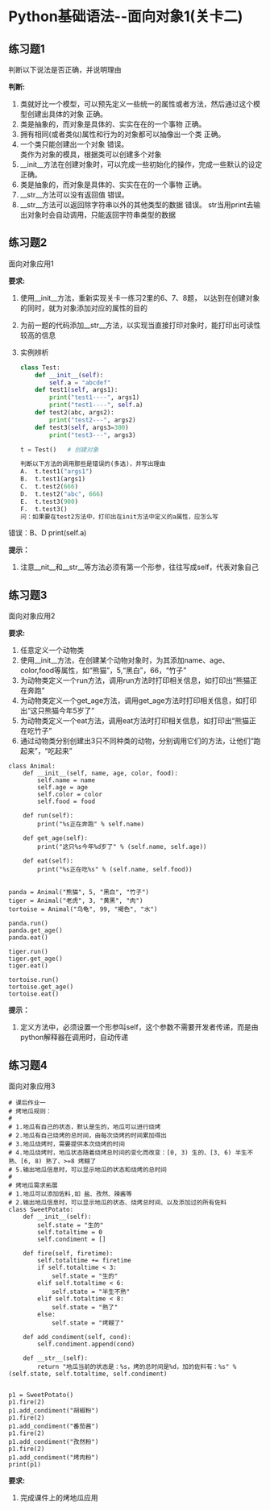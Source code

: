 ﻿# Python基础语法--面向对象1(关卡二)

## 练习题1

判断以下说法是否正确，并说明理由

**判断:**

1. 类就好比一个模型，可以预先定义一些统一的属性或者方法，然后通过这个模型创建出具体的对象
正确。    
2. 类是抽象的，而对象是具体的、实实在在的一个事物
正确。    
3. 拥有相同(或者类似)属性和行为的对象都可以抽像出一个类
正确。    
4. 一个类只能创建出一个对象
错误。    
类作为对象的模具，根据类可以创建多个对象
5. \_\_init\_\_方法在创建对象时，可以完成一些初始化的操作，完成一些默认的设定
正确。    
6. 类是抽象的，而对象是具体的、实实在在的一个事物
正确。    
7. \_\_str\_\_方法可以没有返回值
错误。
8. \_\_str\_\_方法可以返回除字符串以外的其他类型的数据
错误。 
str当用print去输出对象时会自动调用，只能返回字符串类型的数据



## 练习题2

面向对象应用1

**要求:**

1. 使用\_\_init\_\_方法，重新实现关卡一练习2里的6、7、8题，
以达到在创建对象的同时，就为对象添加对应的属性的目的

2. 为前一题的代码添加\_\_str\_\_方法，以实现当直接打印对象时，能打印出可读性较高的信息

3. 实例辨析

    ```python 
    class Test:
        def __init__(self):
            self.a = "abcdef"
        def test1(self, args1):
            print("test1----", args1)
            print("test1----", self.a)
        def test2(abc, args2):
            print("test2---", args2)
        def test3(self, args3=300)
            print("test3---", args3)

    t = Test()   # 创建对象

    判断以下方法的调用那些是错误的(多选)，并写出理由
    A.  t.test1("args1")
    B.  t.test1(args1)
    C.  t.test2(666)
    D.  t.test2("abc", 666)
    E.  t.test3(900)
    F.  t.test3()
    问：如果要在test2方法中，打印出在init方法中定义的a属性，应怎么写
    ```
错误：B、D
print(self.a)

**提示：**

1. 注意\_\_nit\_\_和\_\_str\_\_等方法必须有第一个形参，往往写成self，代表对象自己

## 练习题3

面向对象应用2

**要求:**

1. 任意定义一个动物类
2. 使用\_\_init\_\_方法，在创建某个动物对象时，为其添加name、age、color,food等属性，如“熊猫”，5,“黑白”，66，“竹子”
3. 为动物类定义一个run方法，调用run方法时打印相关信息，如打印出“熊猫正在奔跑”
4. 为动物类定义一个get_age方法，调用get_age方法时打印相关信息，如打印出“这只熊猫今年5岁了”
5. 为动物类定义一个eat方法，调用eat方法时打印相关信息，如打印出“熊猫正在吃竹子”
6. 通过动物类分别创建出3只不同种类的动物，分别调用它们的方法，让他们“跑起来”，“吃起来”
```
class Animal:
    def __init__(self, name, age, color, food):
        self.name = name
        self.age = age
        self.color = color
        self.food = food

    def run(self):
        print("%s正在奔跑" % self.name)

    def get_age(self):
        print("这只%s今年%d岁了" % (self.name, self.age))

    def eat(self):
        print("%s正在吃%s" % (self.name, self.food))


panda = Animal("熊猫", 5, "黑白", "竹子")
tiger = Animal("老虎", 3, "黄黑", "肉")
tortoise = Animal("乌龟", 99, "褐色", "水")

panda.run()
panda.get_age()
panda.eat()

tiger.run()
tiger.get_age()
tiger.eat()

tortoise.run()
tortoise.get_age()
tortoise.eat()
```

**提示：**

1. 定义方法中，必须设置一个形参叫self，这个参数不需要开发者传递，而是由python解释器在调用时，自动传递


## 练习题4

面向对象应用3
```
# 课后作业一
# 烤地瓜规则：
#
# 1.地瓜有自己的状态，默认是生的，地瓜可以进行烧烤
# 2.地瓜有自己烧烤的总时间，由每次烧烤的时间累加得出
# 3.地瓜烧烤时，需要提供本次烧烤的时间
# 4.地瓜烧烤时，地瓜状态随着烧烤总时间的变化而改变：[0, 3) 生的、[3, 6) 半生不熟、[6, 8) 熟了、>=8 烤糊了
# 5.输出地瓜信息时，可以显示地瓜的状态和烧烤的总时间
#
# 烤地瓜需求拓展
# 1.地瓜可以添加佐料,如 盐、孜然、辣酱等
# 2.输出地瓜信息时，可以显示地瓜的状态、烧烤总时间、以及添加过的所有佐料
class SweetPotato:
    def __init__(self):
        self.state = "生的"
        self.totaltime = 0
        self.condiment = []

    def fire(self, firetime):
        self.totaltime += firetime
        if self.totaltime < 3:
            self.state = "生的"
        elif self.totaltime < 6:
            self.state = "半生不熟"
        elif self.totaltime < 8:
            self.state = "熟了"
        else:
            self.state = "烤糊了"

    def add_condiment(self, cond):
        self.condiment.append(cond)

    def __str__(self):
        return "地瓜当前的状态是：%s，烤的总时间是%d，加的佐料有：%s" % (self.state, self.totaltime, self.condiment)


p1 = SweetPotato()
p1.fire(2)
p1.add_condiment("胡椒粉")
p1.fire(2)
p1.add_condiment("番茄酱")
p1.fire(2)
p1.add_condiment("孜然粉")
p1.fire(2)
p1.add_condiment("烤肉粉")
print(p1)
```
**要求:**

1. 完成课件上的烤地瓜应用
